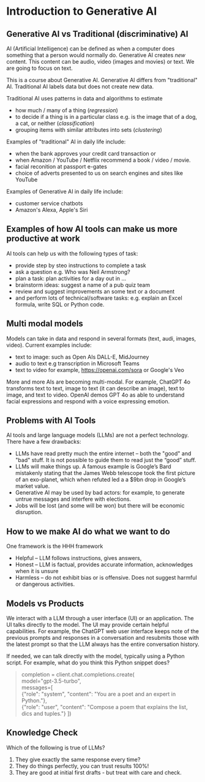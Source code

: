 # Introduction to Generative AI

## Generative AI vs Traditional (discriminative) AI

AI (Artificial Intelligence) can be defined as when a computer does something that a person would normally do.  Generative AI creates _new_ content.  This content can be audio, video (images and movies) or text.  We are going to focus on text.

This is a course about Generative AI. Generative AI differs from "traditional" AI.  Traditional AI labels data but does not create new data. 

Traditional AI uses patterns in data and algorithms to estimate 
* how much / many  of a thing (_regression_) 
* to decide if a thing is in a particular class e.g. is the image that of a dog, a cat, or neither (_classification_)
* grouping items with similar attributes into sets (_clustering_)  

Examples of "traditional" AI in daily life  include:
* when the bank approves your credit card transaction or 
* when Amazon / YouTube / Netflix recommend a book / video / movie.
* facial reconition at passport e-gates
* choice of adverts presented to us on search engines and sites like YouTube

Examples of Generative AI in daily life include:
* customer service chatbots
* Amazon's Alexa, Apple's Siri

## Examples of how AI tools can make us more productive at work
AI tools can help us with the following types of task:
* provide step by steo instructions to complete a task 
* ask a question e.g. Who was Neil Armstrong?
* plan a task: plan activities for a day out in ...
* brainstorm ideas: suggest a name of a pub quiz team 
* review and suggest improvements an some text or a document 
* and perform lots of technical/software tasks: e.g. explain an Excel formula, write SQL or Python code.

## Multi modal models
Models can take in data and respond in several formats (text, audi, images, video).  Current examples include:
* text to image: such as Open AIs DALL-E, MidJourney
* audio to text e.g transcription in Microsoft Teams
* text to video for example, https://openai.com/sora  or Google's Veo

More and more AIs are becoming multi-modal.  For example, ChatGPT 4o transforms text to text, image to text (it can describe an image), text to image, and text to video.   OpenAI demos GPT 4o as able to understand facial expressions and respond with a voice  expressing emotion.

## Problems with AI Tools

AI tools and large language models (LLMs) are not a perfect technology.  There have a few drawbacks:
* LLMs have read pretty much the entire internet – both the "good" and "bad" stuff. It is not possible to guide them to read just the “good” stuff.
* LLMs will make things up.  A famous example is Google’s Bard mistakenly stating that the James Webb telescope took the first picture of an exo-planet, which when refuted led a a $9bn drop in Google’s market value.
* Generative AI may be used by bad actors: for example, to generate untrue messages and interfere with elections.
* Jobs will be lost (and some will be won) but there will be economic disruption.

## How to we make AI do what we want to do 

One framework is the HHH framework
-	Helpful – LLM follows instructions, gives answers,
-	Honest – LLM is factual, provides accurate information, acknowledges when it is unsure
-	Harmless – do not exhibit bias or is offensive.  Does not suggest harmful or dangerous activities.  

## Models vs Products
We interact with a LLM through a user interface (UI) or an application.  The UI talks directly to the model.  The UI may provide certain helpful capabilities.  For example, the ChatGPT web user interface keeps note of the previous prompts and responses in a conversation and resubmits those with the latest prompt so that the LLM always has the entire conversation history.

If needed, we can talk directly with the model, typically using a Python script.  For example, what do you think this Python snippet does?

> completion = client.chat.completions.create(  
>    model="gpt-3.5-turbo",  
>    messages=[  
>      {"role": "system", "content": "You are a poet and an expert in Python."},  
>      {"role": "user", "content": "Compose a poem that explains the list, dics and tuples."} ])  

## Knowledge Check
Which of the following is true of LLMs?
1. They give exactly the same response every time?
2. They do things perfectly, you can trust results 100%!
3. They are good at initial first drafts - but treat with care and check.